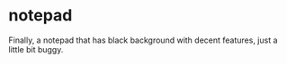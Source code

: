 # notepad
Finally, a notepad that has black background with decent features, just a little bit buggy.
